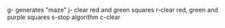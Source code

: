 g- generates "maze"
j- clear red and green squares
r-clear red, green and purple squares
s-stop algorithm
c-clear
